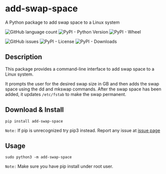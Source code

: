 # add-swap-space
A Python package to add swap space to a Linux system

![GitHub language count](https://img.shields.io/github/languages/count/rbashish/add-swap-space?style=plastic)
![PyPI - Python Version](https://img.shields.io/pypi/pyversions/add-swap-space?style=plastic)
![PyPI - Wheel](https://img.shields.io/pypi/wheel/add-swap-space?style=plastic)



![GitHub issues](https://img.shields.io/github/issues/rbashish/add-swap-space?style=plastic)
![PyPI - License](https://img.shields.io/pypi/l/add-swap-space?style=plastic)
![PyPI - Downloads](https://img.shields.io/pypi/dm/add-swap-space?color=orange&label=PyPI%20downloads&style=plastic)


Description
-----
This package provides a command-line interface to add swap space to a Linux system.

It prompts the user for the desired swap size in GB and then adds the swap space using the dd and mkswap commands. After the swap space has been added, it updates `/etc/fstab` to make the swap permanent.

Download & Install
-----
```
pip install add-swap-space
```

`Note:` If pip is unrecognized try pip3 instead. Report any issue at [issue page](https://github.com/rbashish/add-swap-space/issues)

Usage
----
```
sudo python3 -m add-swap-space
```
`Note:` Make sure you have pip install under root user.